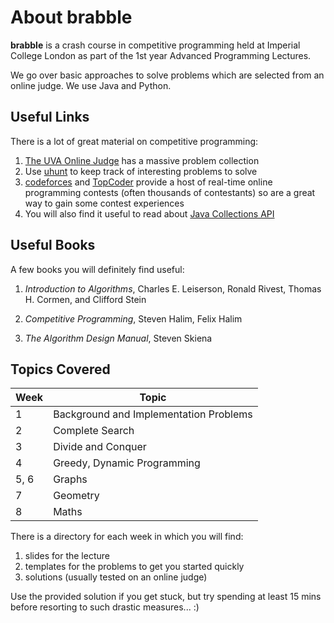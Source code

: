 About brabble
=============

__brabble__ is a crash course in competitive programming held at
Imperial College London as part of the 1st year Advanced Programming
Lectures.

We go over basic approaches to solve problems which are selected from
an online judge. We use Java and Python.


## Useful Links

There is a lot of great material on competitive programming:

1. [The UVA Online Judge](http://uva.onlinejudge.org/) has a massive
   problem collection
2. Use [uhunt](http://uhunt.felix-halim.net/) to keep track of
   interesting problems to solve
3. [codeforces](http://codeforces.com) and
   [TopCoder](http://topcoder.com) provide a host of real-time online
   programming contests (often thousands of contestants) so are a
   great way to gain some contest experiences
4. You will also find it useful to read about
   [Java Collections API](http://docs.oracle.com/javase/7/docs/api/java/util/Collections.html)

## Useful Books

A few books you will definitely find useful:

1. _Introduction to Algorithms_, Charles E. Leiserson, Ronald Rivest,
   Thomas H. Cormen, and Clifford Stein

2. _Competitive Programming_, Steven Halim, Felix Halim

3. _The Algorithm Design Manual_, Steven Skiena


## Topics Covered

| Week | Topic                                  |
|------|----------------------------------------|
|    1 | Background and Implementation Problems |
|    2 | Complete Search                        |
|    3 | Divide and Conquer                     |
|    4 | Greedy, Dynamic Programming            |
| 5, 6 | Graphs                                 |
|    7 | Geometry                               |
|    8 | Maths                                  |


There is a directory for each week in which you will find:

1. slides for the lecture
2. templates for the problems to get you started quickly
3. solutions (usually tested on an online judge)

Use the provided solution if you get stuck, but try spending at least
15 mins before resorting to such drastic measures... :)
